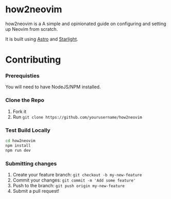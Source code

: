 # how2neovim

how2neovim is a A simple and opinionated guide on configuring and setting up Neovim from scratch.

It is built using [Astro](https://astro.build) and [Starlight](https://starlight.astro.build).

# Contributing

### Prerequisties

You will need to have NodeJS/NPM installed.

### Clone the Repo

1. Fork it
2. Run `git clone https://github.com/yourusername/how2neovim`

### Test Build Locally

```sh
cd how2neovim
npm install
npm run dev
```

### Submitting changes

1. Create your feature branch: `git checkout -b my-new-feature`
2. Commit your changes: `git commit -m 'Add some feature'`
3. Push to the branch: `git push origin my-new-feature`
4. Submit a pull request!

